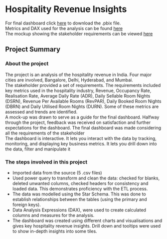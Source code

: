 # Hospitality Revenue Insights

For final dashboard click [here](https://github.com/LJ-Luka/More_PowerBI_Projects/blob/main/Project/Hospitality_dashboard.pbix) to download the .pbix file. </br>
Metrics and DAX used for the analysis can be found [here](https://github.com/LJ-Luka/More_PowerBI_Projects/blob/main/Project/metrics%20list.xlsx) </br>
The mockup showing the stakeholder requirements can be viewed [here](https://github.com/LJ-Luka/More_PowerBI_Projects/blob/main/Project/mock%20up%20dashboard_atliq%20grands.png) </br>

## Project Summary

### About the project  

The project is an analysis of the hospitality revenue in India. Four major cities are involved, Bangalore, Delhi, Hyderabad, and Mumbai.  </br>
The stakeholder provided a set of requirements. The requirements included key metrics used in the hospitality industry, Revenue, Occupancy Rate, Realisation Rate, Average Daily Rate (ADR), Daily Sellable Room Nights (DSRN), Revenue Per Available Rooms (RevPAR), Daily Booked Room Nights (DBRN) and Daily Utilised Room Nights (DURN). Some of these metrics are assessed and trends are identified. </br>
A mock-up was drawn to serve as a guide for the final dashboard. Halfway through the project, feedback was received on satisfaction and further expectations for the dashboard. The final dashboard was made considering all the requirements of the stakeholder  </br>
The dashboard is interactive. It lets you interact with the data by tracking, monitoring, and displaying key business metrics. It lets you drill down into the data, filter and manipulate it  </br>  
### The steps involved in this project

- Imported data from the source (5 .csv files)
- Used power query to transform and clean the data: checked for blanks, deleted unwanted columns, checked headers for consistency and loaded data. This demonstrates proficiency with the ETL process.
- The data was modelled using the Star Schema. This was done to establish relationships between the tables (using the primary and foreign keys).
- Data Analysis Expressions (DAX), were used to create calculated columns and measures for the analysis.
- The dashboard was created using different charts and visualisations and gives key hospitality revenue insights. Drill down and tooltips were used to show in-depth insights into some tiles.
